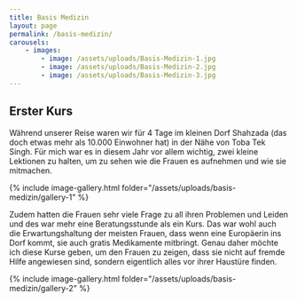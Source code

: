 ```yaml
---
title: Basis Medizin
layout: page
permalink: /basis-medizin/
carousels: 
    - images:
        - image: /assets/uploads/Basis-Medizin-1.jpg
        - image: /assets/uploads/Basis-Medizin-2.jpg
        - image: /assets/uploads/Basis-Medizin-3.jpg
---
```

## Erster Kurs

Während unserer Reise waren wir für 4 Tage im kleinen Dorf Shahzada (das doch etwas mehr als 10.000 Einwohner hat) in der Nähe von Toba Tek Singh. Für mich war es in diesem Jahr vor allem wichtig, zwei kleine Lektionen zu halten, um zu sehen wie die Frauen es aufnehmen und wie sie mitmachen.

{% include image-gallery.html folder="/assets/uploads/basis-medizin/gallery-1" %}

Zudem hatten die Frauen sehr viele Frage zu all ihren Problemen und Leiden und des war mehr eine Beratungsstunde als ein Kurs. Das war wohl auch die Erwartungshaltung der meisten Frauen, dass wenn eine Europäerin ins Dorf kommt, sie auch gratis Medikamente mitbringt. Genau daher möchte ich diese Kurse geben, um den Frauen zu zeigen, dass sie nicht auf fremde Hilfe angewiesen sind, sondern eigentlich alles vor ihrer Haustüre finden.

{% include image-gallery.html folder="/assets/uploads/basis-medizin/gallery-2" %}

<script type="text/javascript" src="/assets/js/lightbox.js"></script>
<link rel="stylesheet" href="/assets/css/lightbox.css">